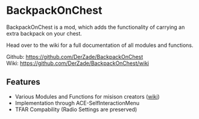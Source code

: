 # BackpackOnChest
BackpackOnChest is a mod, which adds the functionality of carrying an extra backpack on your chest.

Head over to the wiki for a full documentation of all modules and functions.

Github: https://github.com/DerZade/BackpackOnChest   
Wiki: https://github.com/DerZade/BackpackOnChest/wiki

## Features  
- Various Modules and Functions for misison creators ([wiki](https://github.com/DerZade/BackpackOnChest/wiki))
- Implementation through ACE-SelfInteractionMenu
- TFAR Compability (Radio Settings are preserved)
